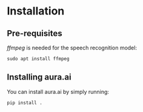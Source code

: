 # Installation

## Pre-requisites
_ffmpeg_ is needed for the speech recognition model:

    sudo apt install ffmpeg

## Installing aura.ai
You can install aura.ai by simply running:

    pip install .